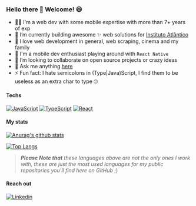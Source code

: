 ### Hello there 👋 Welcome! 😄

- 👨‍💻 I'm a web dev with some mobile expertise with more than 7+ years of exp
- 💼 I’m currently building awesome ✨ web solutions for [Instituto Atlântico](http://atlantico.com.br/)
- 🤩 I love web development in general, web scraping, cinema and my family
- 📲 I'm a mobile dev enthusiast playing around with `React Native`
- 🤔 I’m looking to collaborate on open source projects or crazy ideas
- 💬 Ask me anything [here](https://github.com/andersonmadeira/andersonmadeira/issues)
- ⚡ Fun fact: I hate semicolons in (Type|Java)Script, I find them to be useless as an extra char to type 🙄

#### Techs 

[![JavaScript](https://img.shields.io/badge/-JavaScript-yellow?style=flat-square&logo=javascript)](https://github.com/adamalston?tab=repositories&q=&type=&language=javascript)
[![TypeScript](https://img.shields.io/badge/-TypeScript-blue?style=flat-square&logo=typescript)](https://github.com/adamalston?tab=repositories&q=&type=&language=javascript)
[![React](https://img.shields.io/badge/-React-black?style=flat-square&logo=react)](https://github.com/andersonmadeira?tab=repositories&q=react)

#### My stats

[![Anurag's github stats](https://github-readme-stats.vercel.app/api?username=andersonmadeira&show_icons=true&theme=buefy)](https://github.com/anuraghazra/github-readme-stats)

[![Top Langs](https://github-readme-stats.vercel.app/api/top-langs/?username=andersonmadeira&layout=compact)](https://github.com/anuraghazra/github-readme-stats)

> _**Please Note that**_ *these languages above are not the only ones I work with, these are just the most used languages for my public repositories you'll find here on GitHub* ;)

#### Reach out

[![Linkedin](https://img.shields.io/badge/linked-in-369?style=flat-square&logo=linkedin&logoColor=white&color=blue)](https://www.linkedin.com/in/andersonmadeiracs/)
